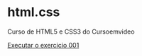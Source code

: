 # html.css
 Curso de HTML5 e CSS3 do Cursoemvideo

<a href="https://junioroliver7.github.io/html.css/exercicios/ex001/index.html">Executar o exercicio 001</a>